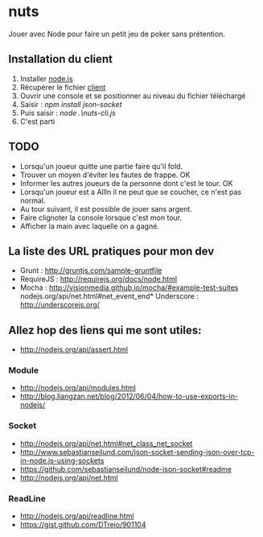 nuts
====
Jouer avec Node pour faire un petit jeu de poker sans prétention.

Installation du client
----------------------

1. Installer [node.js][node]
2. Récupérer le fichier [client][nuts client]
3. Ouvrir une console et se positionner au niveau du fichier téléchargé
4. Saisir : *npm install json-socket*
5. Puis saisir : *node .\nuts-cli.js*
6. C'est parti

TODO
----
* Lorsqu'un joueur quitte une partie faire qu'il fold.
* Trouver un moyen d'éviter les fautes de frappe. OK
* Informer les autres joueurs de la personne dont c'est le tour. OK
* Lorsqu'un joueur est a AllIn il ne peut que se coucher, ce n'est pas normal.
* Au tour suivant, il est possible de jouer sans argent.
* Faire clignoter la console lorsque c'est mon tour.
* Afficher la main avec laquelle on a gagné.


La liste des URL pratiques pour mon dev
---------------------------------------
* Grunt : http://gruntjs.com/sample-gruntfile
* RequireJS : http://requirejs.org/docs/node.html
* Mocha : http://visionmedia.github.io/mocha/#example-test-suites
nodejs.org/api/net.html#net_event_end* Underscore : http://underscorejs.org/

Allez hop des liens qui me sont utiles:
---------------------------------------
* http://nodejs.org/api/assert.html

### Module
* http://nodejs.org/api/modules.html
* http://blog.liangzan.net/blog/2012/06/04/how-to-use-exports-in-nodejs/

### Socket
* http://nodejs.org/api/net.html#net_class_net_socket
* http://www.sebastianseilund.com/json-socket-sending-json-over-tcp-in-node.js-using-sockets
* https://github.com/sebastianseilund/node-json-socket#readme
* http://nodejs.org/api/net.html

### ReadLine
* http://nodejs.org/api/readline.html
* https://gist.github.com/DTrejo/901104

[node]: http://nodejs.org/ "Node.Js"
[nuts client]: https://raw2.github.com/MiniKeb/nuts/master/nuts/nuts-cli.js "nuts/nuts-cli.js"